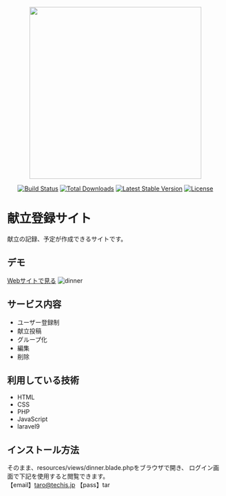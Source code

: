 <p align="center"><a href="https://laravel.com" target="_blank"><img src="https://raw.githubusercontent.com/laravel/art/master/logo-lockup/5%20SVG/2%20CMYK/1%20Full%20Color/laravel-logolockup-cmyk-red.svg" width="400"></a></p>

<p align="center">
<a href="https://travis-ci.org/laravel/framework"><img src="https://travis-ci.org/laravel/framework.svg" alt="Build Status"></a>
<a href="https://packagist.org/packages/laravel/framework"><img src="https://img.shields.io/packagist/dt/laravel/framework" alt="Total Downloads"></a>
<a href="https://packagist.org/packages/laravel/framework"><img src="https://img.shields.io/packagist/v/laravel/framework" alt="Latest Stable Version"></a>
<a href="https://packagist.org/packages/laravel/framework"><img src="https://img.shields.io/packagist/l/laravel/framework" alt="License"></a>
</p>

# 献立登録サイト

献立の記録、予定が作成できるサイトです。


## デモ
 [Webサイトで見る](https://team-dinner-group.herokuapp.com/)
![dinner](https://user-images.githubusercontent.com/95341532/180627921-45ec1016-c908-4861-aa16-efe72da34e71.png)
 
## サービス内容
 
* ユーザー登録制
* 献立投稿
* グループ化
* 編集
* 削除


## 利用している技術

* HTML
* CSS
* PHP
* JavaScript
* laravel9
 

## インストール方法
 
そのまま、resources/views/dinner.blade.phpをブラウザで開き、
ログイン画面で下記を使用すると閲覧できます。  
【email】taro@techis.jp
【pass】tar 
  
  
